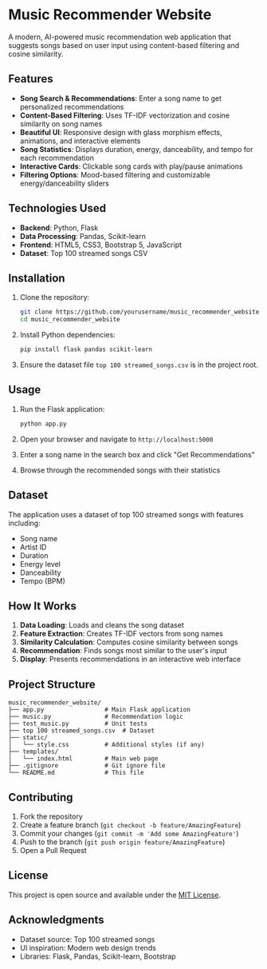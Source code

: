# Music Recommender Website

A modern, AI-powered music recommendation web application that suggests songs based on user input using content-based filtering and cosine similarity.

## Features

- **Song Search & Recommendations**: Enter a song name to get personalized recommendations
- **Content-Based Filtering**: Uses TF-IDF vectorization and cosine similarity on song names
- **Beautiful UI**: Responsive design with glass morphism effects, animations, and interactive elements
- **Song Statistics**: Displays duration, energy, danceability, and tempo for each recommendation
- **Interactive Cards**: Clickable song cards with play/pause animations
- **Filtering Options**: Mood-based filtering and customizable energy/danceability sliders

## Technologies Used

- **Backend**: Python, Flask
- **Data Processing**: Pandas, Scikit-learn
- **Frontend**: HTML5, CSS3, Bootstrap 5, JavaScript
- **Dataset**: Top 100 streamed songs CSV

## Installation

1. Clone the repository:
   ```bash
   git clone https://github.com/yourusername/music_recommender_website.git
   cd music_recommender_website
   ```

2. Install Python dependencies:
   ```bash
   pip install flask pandas scikit-learn
   ```

3. Ensure the dataset file `top 100 streamed_songs.csv` is in the project root.

## Usage

1. Run the Flask application:
   ```bash
   python app.py
   ```

2. Open your browser and navigate to `http://localhost:5000`

3. Enter a song name in the search box and click "Get Recommendations"

4. Browse through the recommended songs with their statistics

## Dataset

The application uses a dataset of top 100 streamed songs with features including:
- Song name
- Artist ID
- Duration
- Energy level
- Danceability
- Tempo (BPM)

## How It Works

1. **Data Loading**: Loads and cleans the song dataset
2. **Feature Extraction**: Creates TF-IDF vectors from song names
3. **Similarity Calculation**: Computes cosine similarity between songs
4. **Recommendation**: Finds songs most similar to the user's input
5. **Display**: Presents recommendations in an interactive web interface

## Project Structure

```
music_recommender_website/
├── app.py                 # Main Flask application
├── music.py               # Recommendation logic
├── test_music.py          # Unit tests
├── top 100 streamed_songs.csv  # Dataset
├── static/
│   └── style.css          # Additional styles (if any)
├── templates/
│   └── index.html         # Main web page
├── .gitignore             # Git ignore file
└── README.md              # This file
```

## Contributing

1. Fork the repository
2. Create a feature branch (`git checkout -b feature/AmazingFeature`)
3. Commit your changes (`git commit -m 'Add some AmazingFeature'`)
4. Push to the branch (`git push origin feature/AmazingFeature`)
5. Open a Pull Request

## License

This project is open source and available under the [MIT License](LICENSE).

## Acknowledgments

- Dataset source: Top 100 streamed songs
- UI inspiration: Modern web design trends
- Libraries: Flask, Pandas, Scikit-learn, Bootstrap
